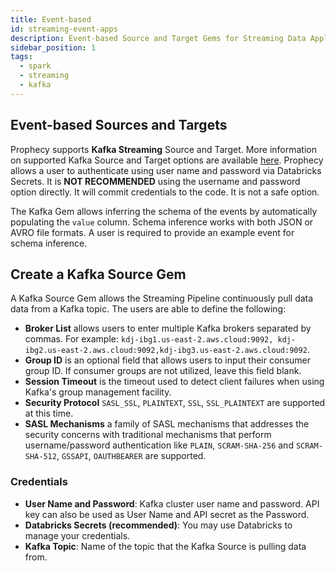 ```yaml
---
title: Event-based
id: streaming-event-apps
description: Event-based Source and Target Gems for Streaming Data Applications
sidebar_position: 1
tags:
  - spark
  - streaming
  - kafka
---
```


## Event-based Sources and Targets

Prophecy supports **Kafka Streaming** Source and Target. More information on supported Kafka Source and Target options are available [here](https://spark.apache.org/docs/latest/structured-streaming-kafka-integration.html).
Prophecy allows a user to authenticate using user name and password via Databricks Secrets. It is **NOT RECOMMENDED** using the username and password option directly. It will commit credentials to the code. It is not a safe option.

The Kafka Gem allows inferring the schema of the events by automatically populating the `value` column. Schema inference works with both JSON or AVRO file formats. A user is required to provide an example event for schema inference.

## Create a Kafka Source Gem

A Kafka Source Gem allows the Streaming Pipeline continuously pull data data from a Kafka topic. The users are able to define the following:

- **Broker List** allows users to enter multiple Kafka brokers separated by commas. For example: `kdj-ibg1.us-east-2.aws.cloud:9092, kdj-ibg2.us-east-2.aws.cloud:9092,kdj-ibg3.us-east-2.aws.cloud:9092`.
- **Group ID** is an optional field that allows users to input their consumer group ID. If consumer groups are not utilized, leave this field blank.
- **Session Timeout** is the timeout used to detect client failures when using Kafka's group management facility.
- **Security Protocol** `SASL_SSL`, `PLAINTEXT`, `SSL`, `SSL_PLAINTEXT` are supported at this time.
- **SASL Mechanisms** a family of SASL mechanisms that addresses the security concerns with traditional mechanisms that perform username/password authentication like `PLAIN`, `SCRAM-SHA-256` and `SCRAM-SHA-512`, `GSSAPI`, `OAUTHBEARER` are supported.

### Credentials

- **User Name and Password**: Kafka cluster user name and password. API key can also be used as User Name and API secret as the Password.
- **Databricks Secrets (recommended)**: You may use Databricks to manage your credentials.
- **Kafka Topic**: Name of the topic that the Kafka Source is pulling data from.
